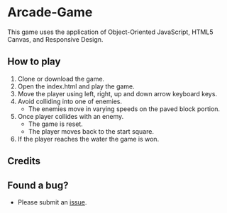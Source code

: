 # Arcade-Game
This game uses the application of Object-Oriented JavaScript, HTML5 Canvas, and Responsive Design.    

## How to play

1. Clone or download the game.
2. Open the index.html and play the game.
3. Move the player using left, right, up and down arrow keyboard keys.
4. Avoid colliding into one of enemies. 
   * The enemies move in varying speeds on the paved block portion.
5. Once player collides with an enemy. 
   * The game is reset.
   * The player moves back to the start square.
6. If the player reaches the water the game is won.

## Credits


## Found a bug?

* Please submit an [issue](https://github.com/leahpjoyce/Arcade-game/issues).